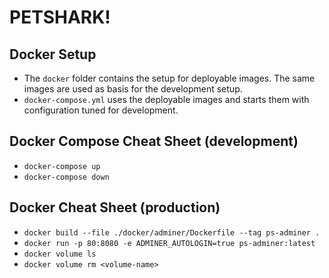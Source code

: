# PETSHARK!

## Docker Setup
- The `docker` folder contains the setup for deployable images.
  The same images are used as basis for the development setup.
- `docker-compose.yml` uses the deployable images and starts
  them with configuration tuned for development.

## Docker Compose Cheat Sheet (development)
- `docker-compose up`
- `docker-compose down`

## Docker Cheat Sheet (production)
- `docker build --file ./docker/adminer/Dockerfile --tag ps-adminer .`
- `docker run -p 80:8080 -e ADMINER_AUTOLOGIN=true ps-adminer:latest`
- `docker volume ls`
- `docker volume rm <volume-name>`
